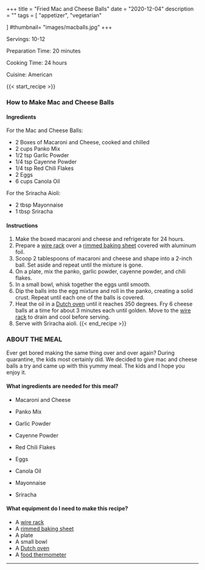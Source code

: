 +++
title = "Fried Mac and Cheese Balls"
date = "2020-12-04"
description = ""
tags = [
    "appetizer",
    "vegetarian"
  
]
#thumbnail= "images/macballs.jpg"
+++

Servings: 10-12 <!--more-->

Preparation Time: 20 minutes

Cooking Time: 24 hours

Cuisine: American

{{< start_recipe >}}

### How to Make Mac and Cheese Balls 

#### Ingredients 

For the Mac and Cheese Balls: 

* 2 Boxes of Macaroni and Cheese, cooked and chilled
* 2 cups Panko Mix 
* 1/2 tsp Garlic Powder 
* 1/4 tsp Cayenne Powder
* 1/4 tsp Red Chili Flakes
* 2 Eggs
* 6 cups Canola Oil 

For the Sriracha Aioli: 
* 2 tbsp Mayonnaise
* 1 tbsp Sriracha 

#### Instructions  

1. Make the boxed macaroni and cheese and refrigerate for 24 hours.
2. Prepare a [wire rack](https://amzn.to/3DiW6ce) over a [rimmed baking sheet](https://amzn.to/3ogWGCW) covered with aluminum foil. 
3. Scoop 2 tablespoons of macaroni and cheese and shape into a 2-inch ball. Set aside and repeat until the mixture is gone. 
4. On a plate, mix the panko, garlic powder, cayenne powder, and chili flakes. 
5. In a small bowl, whisk together the eggs until smooth. 
6. Dip the balls into the egg mixture and roll in the panko, creating a solid crust. Repeat until each one of the balls is covered. 
7. Heat the oil in a [Dutch oven](https://amzn.to/3IgoUFP) until it reaches 350 degrees. Fry 6 cheese balls at a time for about 3 minutes each until golden. Move to the [wire rack](https://amzn.to/3DiW6ce) to drain and cool before serving. 
8. Serve with Sriracha aioli. 
{{< end_recipe >}}

### ABOUT THE MEAL 

Ever get bored making the same thing over and over again? During quarantine, the kids most certainly did. We decided to give mac and cheese balls a try and came up with this yummy meal. The kids and I hope you enjoy it. 

#### What ingredients are needed for this meal? 

* Macaroni and Cheese

* Panko Mix 

* Garlic Powder 

* Cayenne Powder

* Red Chili Flakes

* Eggs

* Canola Oil 

* Mayonnaise

* Sriracha 

#### What equipment do I need to make this recipe?

* A [wire rack](https://amzn.to/3DiW6ce)
* A [rimmed baking sheet](https://amzn.to/3ogWGCW)
* A plate 
* A small bowl 
* A [Dutch oven](https://amzn.to/3IgoUFP)
* A [food thermometer](https://amzn.to/3IgANM3)

---- 
